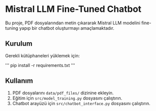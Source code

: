 # Mistral LLM Fine-Tuned Chatbot

Bu proje, PDF dosyalarından metin çıkararak Mistral LLM modelini fine-tuning yapıp bir chatbot oluşturmayı amaçlamaktadır.

## Kurulum

Gerekli kütüphaneleri yüklemek için:

'''
pip install -r requirements.txt
'''

## Kullanım

1. PDF dosyalarını `data/pdf_files/` dizinine ekleyin.
2. Eğitim için `src/model_training.py` dosyasını çalıştırın.
3. Chatbot arayüzü için `src/chatbot_interface.py` dosyasını çalıştırın.
